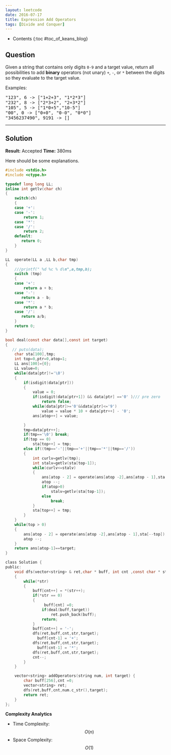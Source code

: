 ```yaml
---
layout: leetcode
date: 2016-07-17
title: Expression Add Operators
tags: [Divide and Conquer]
---
```


* Contents
{:toc #toc_of_keans_blog}

## Question

Given a string that contains only digits `0-9` and a target value, return all possibilities to add **binary** operators (not unary) ``+``, ``-``, or ``*`` between the digits so they evaluate to the target value.

Examples:

<pre>
"123", 6 -> ["1+2+3", "1*2*3"]
"232", 8 -> ["2*3+2", "2+3*2"]
"105", 5 -> ["1*0+5","10-5"]
"00", 0 -> ["0+0", "0-0", "0*0"]
"3456237490", 9191 -> []
</pre>




***

## Solution

**Result:** Accepted **Time:**   380ms

Here should be some explanations.

```c
#include <stdio.h>
#include <ctype.h>

typedef long long LL;
inline int getlv(char ch)
{
    switch(ch)
    {
    case '+':
    case '-':
        return 1;
    case '*':
    case '/':
        return 2;
    default:
       return 0;
    }
}

LL  operate(LL a ,LL b,char tmp)
{
    ///printf(" %d %c % d\n",a,tmp,b);
    switch (tmp)
    {
    case '+':
        return a + b;
    case '-':
       return a - b;
    case '*':
        return a * b;
    case '/':
       return a/b;
    }
    return 0;
}

bool deal(const char data[],const int target)
{
   // puts(data);
    char sta[100],tmp;
    int top=0,ptr=0,atop=1;
    LL ans[100]={0};
    LL value=0;
    while(data[ptr]!='\0')
    {
        if(isdigit(data[ptr]))
        {
            value = 0;
            if(isdigit(data[ptr+1]) && data[ptr] =='0' )/// pre zero
                return false;
            while(data[ptr]>='0'&&data[ptr]<='9')
                value = value * 10 + data[ptr++] - '0';
            ans[atop++] = value;

        }
        tmp=data[ptr++];
        if(tmp=='\0') break;
        if(top == 0)
            sta[top++] = tmp;
        else if((tmp=='-'||tmp=='+'||tmp=='*'||tmp=='/'))
        {
            int curlv=getlv(tmp);
            int stalv=getlv(sta[top-1]);
            while(curlv<=stalv)
            {
                ans[atop - 2] = operate(ans[atop -2],ans[atop - 1],sta[--top]);
                atop --;
                if(atop>0)
                    stalv=getlv(sta[top-1]);
                else
                    break;
            }
            sta[top++] = tmp;
        }
    }
    while(top > 0)
    {
        ans[atop - 2] = operate(ans[atop -2],ans[atop - 1],sta[--top]);
        atop --;
    }
    return ans[atop-1]==target;
}

class Solution {
public:
    void dfs(vector<string> & ret,char * buff, int cnt ,const char * str,const int target)
    {
        while(*str)
        {
            buff[cnt++] = *(str++);
            if(*str == 0)
            {
                 buff[cnt] =0;
                if(deal(buff,target))
                    ret.push_back(buff);
                return;
            }
            buff[cnt++] = '-';
            dfs(ret,buff,cnt,str,target);
              buff[cnt-1] = '+';
            dfs(ret,buff,cnt,str,target);
              buff[cnt-1] = '*';
            dfs(ret,buff,cnt,str,target);
            cnt--;
        }
    }

    vector<string> addOperators(string num, int target) {
        char buff[256],cnt =0;
        vector<string> ret;
        dfs(ret,buff,cnt,num.c_str(),target);
        return ret;
    }
};
```

**Complexity Analytics**

- Time Complexity: $$O(n)$$
- Space Complexity: $$O(1)$$
